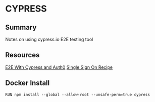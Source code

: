 # CYPRESS

## Summary

Notes on using cypress.io E2E testing tool

## Resources

[E2E With Cypress and Auth0](https://auth0.com/blog/end-to-end-testing-with-cypress-and-auth0/)
[Single Sign On Recipe](https://github.com/cypress-io/cypress-example-recipes/tree/master/examples/logging-in__single-sign-on)

## Docker Install

```docker
RUN npm install --global --allow-root --unsafe-perm=true cypress
```
